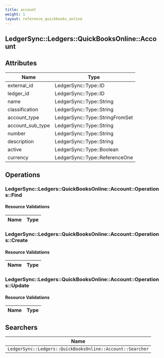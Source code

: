 ```yaml
---
title: account
weight: 1
layout: reference_quickbooks_online
---
```


## LedgerSync::Ledgers::QuickBooksOnline::Account

## Attributes

| Name | Type |
| ---- | ---- |
| external_id | LedgerSync::Type::ID |
| ledger_id | LedgerSync::Type::ID |
| name | LedgerSync::Type::String |
| classification | LedgerSync::Type::String |
| account_type | LedgerSync::Type::StringFromSet |
| account_sub_type | LedgerSync::Type::String |
| number | LedgerSync::Type::String |
| description | LedgerSync::Type::String |
| active | LedgerSync::Type::Boolean |
| currency | LedgerSync::Type::ReferenceOne |


## Operations

### LedgerSync::Ledgers::QuickBooksOnline::Account::Operations::Find

#### Resource Validations

| Name | Type |
| ---- | ---- |
### LedgerSync::Ledgers::QuickBooksOnline::Account::Operations::Create

#### Resource Validations

| Name | Type |
| ---- | ---- |
### LedgerSync::Ledgers::QuickBooksOnline::Account::Operations::Update

#### Resource Validations

| Name | Type |
| ---- | ---- |

## Searchers

| Name |
| ---- |
| `LedgerSync::Ledgers::QuickBooksOnline::Account::Searcher` |
